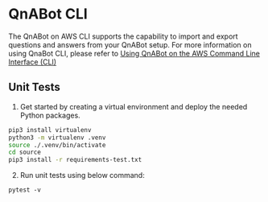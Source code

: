 # QnABot CLI
The QnABot on AWS CLI supports the capability to import and export questions and answers from your QnABot setup. For more information on using QnaBot CLI, please refer to [Using QnABot on the AWS Command Line Interface (CLI)](https://docs.aws.amazon.com/solutions/latest/qnabot-on-aws/use-qnabot-on-aws-command-line-interface-cli.html)

## Unit Tests
1. Get started by creating a virtual environment and deploy the needed Python packages.

```bash
pip3 install virtualenv 
python3 -m virtualenv .venv 
source ./.venv/bin/activate 
cd source 
pip3 install -r requirements-test.txt   
```

2. Run unit tests using below command:
```shell
pytest -v 
```